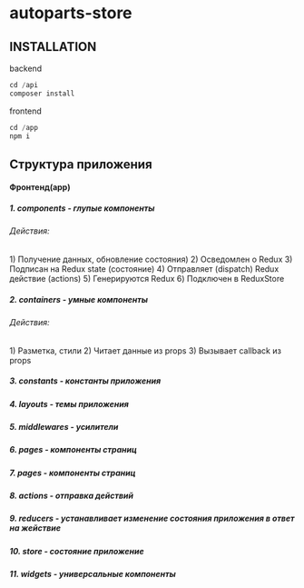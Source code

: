 autoparts-store
============================

INSTALLATION
------------

backend

```php
cd /api
composer install
```

frontend
```php
cd /app
npm i
```

Структура приложения
------------

<h4>Фронтенд(app)<h4>

<h5> 1. components - глупые компоненты </h5> 
<h6>Действия: </h6>
1) Получение данных, обновление состояния)
2) Осведомлен о Redux
3) Подписан на Redux state (состояние)
4) Отправляет (dispatch) Redux действие (actions)
5) Генерируются Redux
6) Подключен в ReduxStore

<h5> 2. containers - умные компоненты </h5> 
<h6>Действия: </h6>
1) Разметка, стили
2) Читает данные из props
3) Вызывает callback из props

<h5> 3. constants - константы приложения </h5> 
<h5> 4. layouts - темы приложения </h5> 
<h5> 5. middlewares - усилители </h5> 
<h5> 6. pages - компоненты страниц </h5> 
<h5> 7. pages - компоненты страниц </h5> 
<h5> 8. actions - отправка действий </h5>
<h5> 9. reducers -  устанавливает изменение состояния приложения в ответ на жействие</h5>
<h5> 10. store - состояние приложение </h5>
<h5> 11. widgets - универсальные компоненты </h5>
